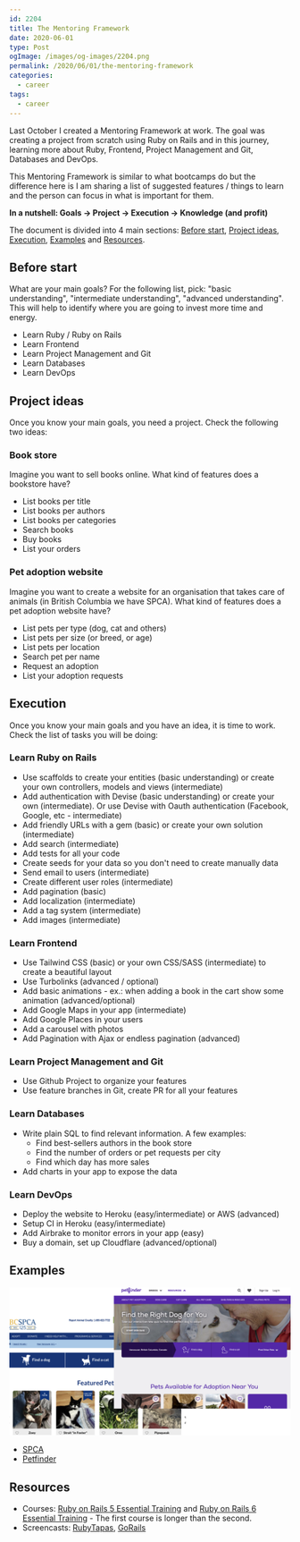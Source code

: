 ```yaml
---
id: 2204
title: The Mentoring Framework
date: 2020-06-01
type: Post
ogImage: /images/og-images/2204.png
permalink: /2020/06/01/the-mentoring-framework
categories:
  - career
tags:
  - career
---
```


Last October I created a Mentoring Framework at work. The goal was creating a project from scratch using Ruby on Rails and in this journey, learning more about Ruby, Frontend, Project Management and Git, Databases and DevOps. 

This Mentoring Framework is similar to what bootcamps do but the difference here is I am sharing a list of suggested features / things to learn and the person can focus in what is important for them. 

**In a nutshell: Goals → Project → Execution → Knowledge (and profit)**

The document is divided into 4 main sections: [Before start](#before-start), [Project ideas](#project-ideas), [Execution](#execution), [Examples](#examples) and [Resources](#resources).

## Before start

What are your main goals? For the following list, pick: "basic understanding", "intermediate understanding", "advanced understanding". This will help to identify where you are going to invest more time and energy.

- Learn Ruby / Ruby on Rails
- Learn Frontend
- Learn Project Management and Git
- Learn Databases
- Learn DevOps

## Project ideas

Once you know your main goals, you need a project. Check the following two ideas:

### Book store

Imagine you want to sell books online. What kind of features does a bookstore have?

- List books per title
- List books per authors
- List books per categories
- Search books
- Buy books
- List your orders

### Pet adoption website

Imagine you want to create a website for an organisation that takes care of animals (in British Columbia we have SPCA). What kind of features does a pet adoption website have?

- List pets per type (dog, cat and others)
- List pets per size (or breed, or age)
- List pets per location
- Search pet per name
- Request an adoption
- List your adoption requests

## Execution

Once you know your main goals and you have an idea, it is time to work. Check the list of tasks you will be doing:

### Learn Ruby on Rails

- Use scaffolds to create your entities (basic understanding) or create your own controllers, models and views (intermediate)
- Add authentication with Devise (basic understanding) or create your own (intermediate). Or use Devise with Oauth authentication (Facebook, Google, etc - intermediate)
- Add friendly URLs with a gem (basic) or create your own solution (intermediate)
- Add search (intermediate)
- Add tests for all your code
- Create seeds for your data so you don't need to create manually data
- Send email to users (intermediate)
- Create different user roles (intermediate) 
- Add pagination (basic)
- Add localization (intermediate)
- Add a tag system (intermediate)
- Add images (intermediate)

### Learn Frontend

- Use Tailwind CSS (basic) or your own CSS/SASS (intermediate) to create a beautiful layout
- Use Turbolinks (advanced / optional)
- Add basic animations - ex.: when adding a book in the cart show some animation (advanced/optional)
- Add Google Maps in your app (intermediate)
- Add Google Places in your users
- Add a carousel with photos
- Add Pagination with Ajax or endless pagination (advanced)

### Learn Project Management and Git

- Use Github Project to organize your features
- Use feature branches in Git, create PR for all your features

### Learn Databases

- Write plain SQL to find relevant information. A few examples:
  - Find best-sellers authors in the book store
  - Find the number of orders or pet requests per city
  - Find which day has more sales
- Add charts in your app to expose the data

### Learn DevOps

- Deploy the website to Heroku (easy/intermediate) or AWS (advanced)
- Setup CI in Heroku (easy/intermediate) 
- Add Airbrake to monitor errors in your app (easy)
- Buy a domain, set up Cloudflare (advanced/optional)

## Examples

![Website screenshots](/wp-content/uploads/2020/06/the-mentoring-framework.png)

- [SPCA](https://adopt.spca.bc.ca)
- [Petfinder](https://www.petfinder.com/)

## Resources

- Courses: [Ruby on Rails 5 Essential Training](https://www.linkedin.com/learning/ruby-on-rails-5-essential-training) and [Ruby on Rails 6 Essential Training](https://www.linkedin.com/learning/ruby-on-rails-6-essential-training) - The first course is longer than the second.
- Screencasts: [RubyTapas](https://rubytapas.com), [GoRails](https://gorails.com)